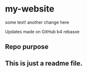 # my-website

some text! another change here

Updates made on GitHub b4 rebasxe
## Repo purpose

## This is just a readme file.
